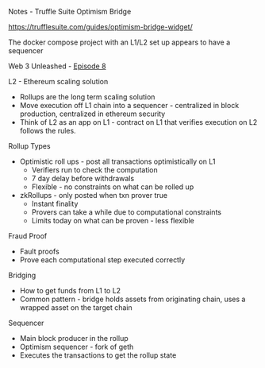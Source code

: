 Notes - Truffle Suite Optimism Bridge

https://trufflesuite.com/guides/optimism-bridge-widget/

The docker compose project with an L1/L2 set up appears to have a sequencer

Web 3 Unleashed - [Episode 8](https://www.youtube.com/live/i_yhkHgl4tA?feature=share)

L2 - Ethereum scaling solution

* Rollups are the long term scaling solution
* Move execution off L1 chain into a sequencer - centralized in block production, centralized in ethereum security
* Think of L2 as an app on L1 - contract on L1 that verifies execution on L2 follows the rules.

Rollup Types

* Optimistic roll ups - post all transactions optimistically on L1
    * Verifiers run to check the computation
    * 7 day delay before withdrawals
    * Flexible - no constraints on what can be rolled up
* zkRollups - only posted when txn prover true
    * Instant finality
    * Provers can take a while due to computational constraints
    * Limits today on what can be proven - less flexible

Fraud Proof

* Fault proofs
* Prove each computational step executed correctly

Bridging

* How to get funds from L1 to L2
* Common pattern - bridge holds assets from originating chain, uses a wrapped asset on the target chain

Sequencer 

* Main block producer in the rollup
* Optimism sequencer - fork of geth
* Executes the transactions to get the rollup state